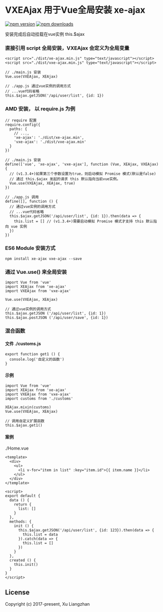 # VXEAjax 用于Vue全局安装 xe-ajax

[![npm version](https://img.shields.io/npm/v/vxe-ajax.svg?style=flat-square)](https://www.npmjs.org/package/vxe-ajax)
[![npm downloads](https://img.shields.io/npm/dm/vxe-ajax.svg?style=flat-square)](http://npm-stat.com/charts.html?package=vxe-ajax)

安装完成后自动挂载在vue实例 this.$ajax

### 直接引用 script 全局安装，VXEAjax 会定义为全局变量
``` shell
<script src="./dist/xe-ajax.min.js" type="text/javascript"></script>
<script src="./dist/vxe-ajax.min.js" type="text/javascript"></script>

// ./main.js 安装
Vue.use(VXEAjax, XEAjax)

// ./app.js 通过vue实例的调用方式
// ...vue代码省略
this.$ajax.getJSON('/api/user/list', {id: 1})
```

### AMD 安装， 以 require.js 为例
``` shell
// require 配置
require.config({
  paths: {
    // ...,
    'xe-ajax': './dist/xe-ajax.min',
    'vxe-ajax': './dist/vxe-ajax.min'
  }
})

// ./main.js 安装
define(['vue', 'xe-ajax', 'vxe-ajax'], function (Vue, XEAjax, VXEAjax) {
  // (v1.3.4+)如果第三个参数设置为true，则启动模拟 Promise 模式(默认是false)
  // 通过 this.$ajax 发起的请求 this 默认指向当前vue实例。
  Vue.use(VXEAjax, XEAjax, true)
})

// ./app.js 调用
define([], function () {
  // 通过vue实例的调用方式
  // ...vue代码省略
  this.$ajax.getJSON('/api/user/list', {id: 1}).then(data => {
    this.list = [] // (v1.3.4+)需要启动模拟 Promise 模式才支持 this 默认指向 vue 实例
  })
})
```

### ES6 Module 安装方式
``` shell
npm install xe-ajax vxe-ajax --save
```

### 通过 Vue.use() 来全局安装
``` shell
import Vue from 'vue'
import XEAjax from 'xe-ajax'
import VXEAjax from 'vxe-ajax'

Vue.use(VXEAjax, XEAjax)

// 通过vue实例的调用方式
this.$ajax.getJSON ('/api/user/list', {id: 1})
this.$ajax.postJSON ('/api/user/save', {id: 1})
```

### 混合函数
#### 文件 ./customs.js
``` shell
export function get1 () {
  console.log('自定义的函数')
} 
```
#### 示例
``` shell
import Vue from 'vue'
import XEAjax from 'xe-ajax'
import VXEAjax from 'vxe-ajax'
import customs from './customs'

XEAjax.mixin(customs)
Vue.use(VXEAjax, XEAjax)

// 调用自定义扩展函数
this.$ajax.get1()
```

#### 案例
./Home.vue
``` shell
<template>
  <div>
    <ul>
      <li v-for="item in list" :key="item.id">{{ item.name }}</li>
    </ul>
  </div>
</template>

<script>
export default {
  data () {
    return {
      list: []
    }
  },
  methods: {
    init () {
      this.$ajax.getJSON('/api/user/list', {id: 123}).then(data => {
        this.list = data
      }).catch(data => {
        this.list = []
      })
    }
  },
  created () {
    this.init()
  }
}
</script>
```

## License
Copyright (c) 2017-present, Xu Liangzhan